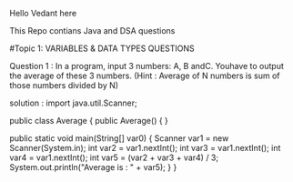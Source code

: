 Hello Vedant here

This Repo contians Java and DSA questions

#Topic 1: VARIABLES & DATA TYPES QUESTIONS

 Question 1 : In a program, input 3 numbers: A, B andC. Youhave to output the average of
 these 3 numbers.
 (Hint : Average of N numbers is sum of those numbers divided by N)

 solution :
 import java.util.Scanner;

public class Average {
   public Average() {
   }

   public static void main(String[] var0) {
      Scanner var1 = new Scanner(System.in);
      int var2 = var1.nextInt();
      int var3 = var1.nextInt();
      int var4 = var1.nextInt();
      int var5 = (var2 + var3 + var4) / 3;
      System.out.println("Average is : " + var5);
   }
}